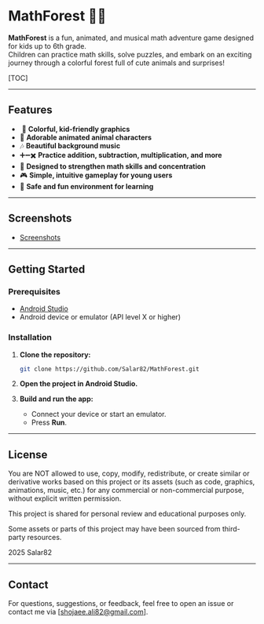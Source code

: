# MathForest 🐯🌳

**MathForest** is a fun, animated, and musical math adventure game designed for kids up to 6th grade.  
Children can practice math skills, solve puzzles, and embark on an exciting journey through a colorful forest full of cute animals and surprises!

[TOC]

---

## Features

- ​	🎨 **Colorful, kid-friendly graphics**
- 🦁 **Adorable animated animal characters**
- 🎶 **Beautiful background music**
- ➕➖✖️ **Practice addition, subtraction, multiplication, and more**
- 🧠 **Designed to strengthen math skills and concentration**
- 🎮 **Simple, intuitive gameplay for young users**
- 🌈 **Safe and fun environment for learning**

---

## Screenshots

- [Screenshots](https://github.com/Salar82/MathForest/tree/develop/Screenshots)

---

## Getting Started

### Prerequisites

- [Android Studio](https://developer.android.com/studio)
- Android device or emulator (API level X or higher)

### Installation

1. **Clone the repository:**

   ```bash
   git clone https://github.com/Salar82/MathForest.git
   ```

2. **Open the project in Android Studio.**

3. **Build and run the app:**

   - Connect your device or start an emulator.
   - Press **Run**.

---

## License

You are NOT allowed to use, copy, modify, redistribute, or create similar or derivative works based on this project or its assets (such as code, graphics, animations, music, etc.) for any commercial or non-commercial purpose, without explicit written permission.

This project is shared for personal review and educational purposes only.

Some assets or parts of this project may have been sourced from third-party resources.

2025
Salar82

---

## Contact

For questions, suggestions, or feedback, feel free to open an issue or contact me via [shojaee.ali82@gmail.com].